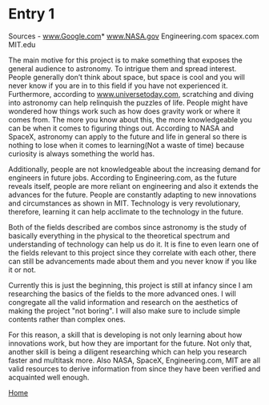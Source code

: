 # Entry 1
Sources -
www.Google.com*
www.NASA.gov
Engineering.com
spacex.com
MIT.edu

The main motive for this project is to make something that exposes the general audience to astronomy. To intrigue them and spread interest. People generally don’t think about space, but space is cool and you will never know if you are in to this field if you have not experienced it. Furthermore, according to www.universetoday.com, scratching and diving into astronomy can help relinquish the puzzles of life. People might have wondered how things work such as how does gravity work or where it comes from. The more you know about this, the more knowledgeable you can be when it comes to figuring things out. According to NASA and SpaceX, astronomy can apply to the future and life in general so there is nothing to lose when it comes to learning(Not a waste of time) because curiosity is always something the world has.

Additionally, people are not knowledgeable about the increasing demand for engineers in future jobs. According to Engineering.com, as the future reveals itself, people are more reliant on engineering and also it extends the advances for the future. People are constantly adapting to new innovations and circumstances as shown in MIT. Technology is very revolutionary, therefore, learning it can help acclimate to the technology in the future.

Both of the fields described are combos since astronomy is the study of basically everything in the physical to the theoretical spectrum and understanding of technology can help us do it. It is fine to even learn one of the fields relevant to this project since they correlate with each other, there can still be advancements made about them and you never know if you like it or not.

Currently this is just the beginning, this project is still at infancy since I am researching the basics of the fields to the more advanced ones. I will congregate all the valid information and research on the aesthetics of making the project "not boring". I will also make sure to include simple contents rather than complex ones.

For this reason, a skill that is developing is not only learning about how innovations work, but how they are important for the future. Not only that, another skill is being a diligent researching which can help you research faster and multitask more. Also NASA, SpaceX, Engineering.com, MIT are all valid resources to derive information from since they have been verified and acquainted well enough.






[Home](../README.md)
